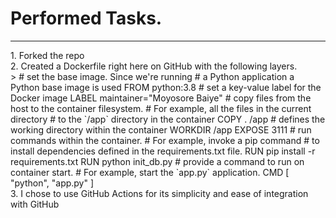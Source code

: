 <h1>Performed Tasks.</h1>
<hr>
1. Forked the repo<br/>
2. Created a Dockerfile right here on GitHub with the following layers.<br/> 
>
# set the base image. Since we're running 
# a Python application a Python base image is used
FROM python:3.8
# set a key-value label for the Docker image
LABEL maintainer="Moyosore Baiye"
# copy files from the host to the container filesystem. 
# For example, all the files in the current directory
# to the  `/app` directory in the container
COPY . /app
#  defines the working directory within the container
WORKDIR /app
EXPOSE 3111
# run commands within the container. 
# For example, invoke a pip command 
# to install dependencies defined in the requirements.txt file. 
RUN pip install -r requirements.txt
RUN python init_db.py
# provide a command to run on container start. 
# For example, start the `app.py` application.
CMD [ "python", "app.py" ] <br/>
3. I chose to use GitHub Actions for its simplicity and ease of integration with GitHub
